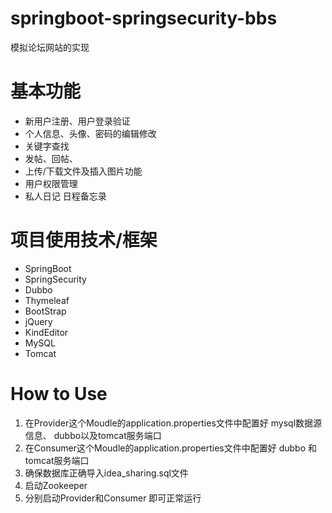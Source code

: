 # springboot-springsecurity-bbs
模拟论坛网站的实现

# 基本功能
* 新用户注册、用户登录验证
*  个人信息、头像、密码的编辑修改
*  关键字查找
*  发帖、回帖、
*  上传/下载文件及插入图片功能
*  用户权限管理
*  私人日记 日程备忘录

  
# 项目使用技术/框架
* SpringBoot
* SpringSecurity
* Dubbo
* Thymeleaf
*	BootStrap
* jQuery
* KindEditor
* MySQL
* Tomcat

# How to Use
 1. 在Provider这个Moudle的application.properties文件中配置好 mysql数据源信息、 dubbo以及tomcat服务端口
 2. 在Consumer这个Moudle的application.properties文件中配置好  dubbo 和 tomcat服务端口
 3. 确保数据库正确导入idea_sharing.sql文件
 4. 启动Zookeeper
 5. 分别启动Provider和Consumer 即可正常运行
 



